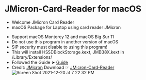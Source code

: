 # JMicron-Card-Reader for macOS

* Welcome JMicron Card Reader
* macOS Package for Laptop using card reader JMicron
- Support macOS Monterey 12 and macOS Big Sur 11 
- Do not use this program in another version of macOS
- SIP security must disable to using this program!
- This will install HSSDBlockStorage.kext, JMB38X.kext in /Library/Extensions/
- Followed the Guide ➤ [Guide](https://github.com/chris1111/JMicron-Card-Reader/blob/main/Guide.pdf)
- Credit: [JMicron](https://www.jmicron.com/)
Download ☞ [JMicron-Card-Reader](https://github.com/chris1111/JMicron-Card-Reader/raw/main/JMicron-Card-Reader.pkg.zip)
![Screen Shot 2021-12-20 at 7 22 32 PM](https://user-images.githubusercontent.com/6248794/146850202-4c902894-af61-42f3-a538-158308562ff1.png)
